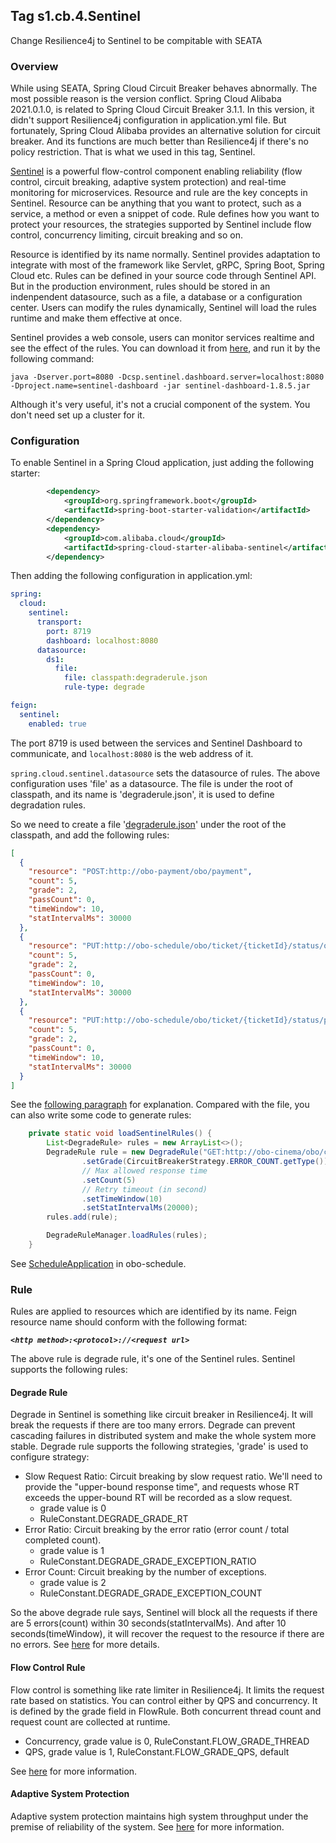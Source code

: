 ## Tag s1.cb.4.Sentinel
Change Resilience4j to Sentinel to be compitable with SEATA

### Overview
While using SEATA, Spring Cloud Circuit Breaker behaves abnormally. The most possible reason is the version conflict.
Spring Cloud Alibaba 2021.0.1.0, is related to Spring Cloud Circuit Breaker 3.1.1. In this version, it didn't support Resilience4j configuration in application.yml file.
But fortunately, Spring Cloud Alibaba provides an alternative solution for circuit breaker. And its functions are much better than Resilience4j if there's no policy restriction.
That is what we used in this tag, Sentinel.

[Sentinel](https://sentinelguard.io/) is a powerful flow-control component enabling reliability (flow control, circuit breaking, adaptive system protection) and real-time monitoring for microservices.
Resource and rule are the key concepts in Sentinel. Resource can be anything that you want to protect, such as a service, a method or even a snippet of code.
Rule defines how you want to protect your resources, the strategies supported by Sentinel include flow control, concurrency limiting, circuit breaking and so on.

Resource is identified by its name normally. Sentinel provides adaptation to integrate with most of the framework like Servlet, gRPC, Spring Boot, Spring Cloud etc.
Rules can be defined in your source code through Sentinel API. But in the production environment, rules should be stored in an indenpendent datasource, such as a file, a database or a configuration center.
Users can modify the rules dynamically, Sentinel will load the rules runtime and make them effective at once.

Sentinel provides a web console, users can monitor services realtime and see the effect of the rules. 
You can download it from [here](https://github.com/alibaba/Sentinel/releases), and run it by the following command:

`java -Dserver.port=8080 -Dcsp.sentinel.dashboard.server=localhost:8080 -Dproject.name=sentinel-dashboard -jar sentinel-dashboard-1.8.5.jar`

Although it's very useful, it's not a crucial component of the system. You don't need set up a cluster for it.

### Configuration
To enable Sentinel in a Spring Cloud application, just adding the following starter:
```xml
        <dependency>
            <groupId>org.springframework.boot</groupId>
            <artifactId>spring-boot-starter-validation</artifactId>
        </dependency>
        <dependency>
            <groupId>com.alibaba.cloud</groupId>
            <artifactId>spring-cloud-starter-alibaba-sentinel</artifactId>
        </dependency>
```
Then adding the following configuration in application.yml:
```yaml
spring:
  cloud:
    sentinel:
      transport:
        port: 8719
        dashboard: localhost:8080
      datasource:
        ds1:
          file:
            file: classpath:degraderule.json
            rule-type: degrade

feign:
  sentinel:
    enabled: true
```
The port 8719 is used between the services and Sentinel Dashboard to communicate, and `localhost:8080` is the web address of it.

`spring.cloud.sentinel.datasource` sets the datasource of rules. The above configuration uses 'file' as a datasource.
The file is under the root of classpath, and its name is 'degraderule.json', it is used to define degradation rules.

So we need to create a file '[degraderule.json](../obo-trade/src/main/resources/degraderule.json)' under the root of the classpath, and add the following rules:
```json
[
  {
    "resource": "POST:http://obo-payment/obo/payment",
    "count": 5,
    "grade": 2,
    "passCount": 0,
    "timeWindow": 10,
    "statIntervalMs": 30000
  },
  {
    "resource": "PUT:http://obo-schedule/obo/ticket/{ticketId}/status/ordered",
    "count": 5,
    "grade": 2,
    "passCount": 0,
    "timeWindow": 10,
    "statIntervalMs": 30000
  },
  {
    "resource": "PUT:http://obo-schedule/obo/ticket/{ticketId}/status/payed",
    "count": 5,
    "grade": 2,
    "passCount": 0,
    "timeWindow": 10,
    "statIntervalMs": 30000
  }
]
```
See the [following paragraph](#degrade-rule) for explanation. 
Compared with the file, you can also write some code to generate rules:
```java
    private static void loadSentinelRules() {
        List<DegradeRule> rules = new ArrayList<>();
        DegradeRule rule = new DegradeRule("GET:http://obo-cinema/obo/cinema/{cinemaId}/hall/{hallId}/seat")
                .setGrade(CircuitBreakerStrategy.ERROR_COUNT.getType())
                // Max allowed response time
                .setCount(5)
                // Retry timeout (in second)
                .setTimeWindow(10)
                .setStatIntervalMs(20000);
        rules.add(rule);

        DegradeRuleManager.loadRules(rules);
    }
```
See [ScheduleApplication](../obo-schedule/src/main/java/com/github/budwing/obo/schedule/ScheduleApplication.java) in obo-schedule.

### Rule
Rules are applied to resources which are identified by its name. Feign resource name should conform with the following format:

**_`<http method>:<protocol>://<request url>`_**

The above rule is degrade rule, it's one of the Sentinel rules. Sentinel supports the following rules:
#### Degrade Rule
Degrade in Sentinel is something like circuit breaker in Resilience4j. It will break the requests if there are too many errors.
Degrade can prevent cascading failures in distributed system and make the whole system more stable. Degrade rule supports the following strategies, 'grade' is used to configure strategy:
* Slow Request Ratio: Circuit breaking by slow request ratio. We'll need to provide the "upper-bound response time", and requests whose RT exceeds the upper-bound RT will be recorded as a slow request.
  * grade value is 0
  * RuleConstant.DEGRADE_GRADE_RT
* Error Ratio: Circuit breaking by the error ratio (error count / total completed count).
  * grade value is 1
  * RuleConstant.DEGRADE_GRADE_EXCEPTION_RATIO
* Error Count: Circuit breaking by the number of exceptions.
  * grade value is 2
  * RuleConstant.DEGRADE_GRADE_EXCEPTION_COUNT

So the above degrade rule says, Sentinel will block all the requests if there are 5 errors(count) within 30 seconds(statIntervalMs). 
And after 10 seconds(timeWindow), it will recover the request to the resource if there are no errors.
See [here](https://github.com/alibaba/Sentinel/wiki/Circuit-Breaking) for more details.

#### Flow Control Rule
Flow control is something like rate limiter in Resilience4j. It limits the request rate based on statistics.
You can control either by QPS and concurrency. It is defined by the grade field in FlowRule. Both concurrent thread count and request count are collected at runtime.
* Concurrency, grade value is 0, RuleConstant.FLOW_GRADE_THREAD
* QPS, grade value is 1, RuleConstant.FLOW_GRADE_QPS, default

See [here](https://github.com/alibaba/Sentinel/wiki/Flow-Control) for more information.

#### Adaptive System Protection
Adaptive system protection maintains high system throughput under the premise of reliability of the system.
See [here](https://github.com/alibaba/Sentinel/wiki/Adaptive-System-Protection) for more information.